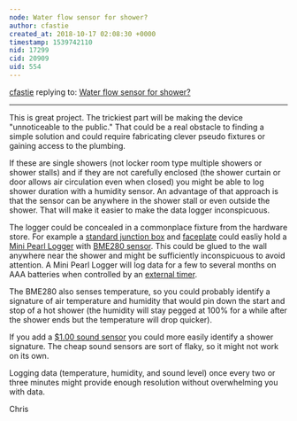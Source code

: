 ```yaml
---
node: Water flow sensor for shower?
author: cfastie
created_at: 2018-10-17 02:08:30 +0000
timestamp: 1539742110
nid: 17299
cid: 20909
uid: 554
---
```




[cfastie](../profile/cfastie) replying to: [Water flow sensor for shower?](../notes/marmdavis/10-16-2018/water-flow-sensor-for-shower)

----
This is  great project. The trickiest part will be making the device "unnoticeable to the public." That could be a real obstacle to finding a simple solution and could require fabricating clever pseudo fixtures or gaining access to the plumbing. 

If these are single showers (not locker room type multiple showers or shower stalls) and if they are not carefully enclosed (the shower curtain or door allows air circulation even when closed) you might be able to log shower duration with a humidity sensor. An advantage of that approach is that the sensor can be anywhere in the shower stall or even outside the shower. That will make it easier to make the data logger inconspicuous.

The logger could be concealed in a commonplace fixture from the hardware store. For example a [standard junction box](https://www.truevalue.com/single-gang-flanged-old-work-shallow-box?ctplacement=166444-43411605579) and [faceplate](https://www.amazon.com/Enerlites-8801-W-10PCS-Standard-Polycarbonate-Thermoplastic/dp/B01MAYGBVY/) could easliy hold a [Mini Pearl Logger](https://publiclab.org/tag/mini-pearl-logger) with [BME280 sensor](http://www.kaptery.com/product/addon-sensors-etc). This could be glued to the wall anywhere near the shower and might be sufficiently inconspicuous to avoid attention. A Mini Pearl Logger will log data for a few to several months on AAA batteries when controlled by an [external timer](https://publiclab.org/tag/log-a-long-timer).

The BME280 also senses temperature, so you could probably identify a signature of air temperature and humidity that would pin down the start and stop of a hot shower (the humidity will stay pegged at 100% for a while after the shower ends but the temperature will drop quicker).

If you add a [$1.00 sound sensor](https://www.ebay.com/itm/Microphone-Sensor-High-Sensitivity-Sound-Detection-Module-For-Arduino-NEW-FC/152898656886?hash=item2399785a76:g:GtMAAOSwvg9XYC59:rk:8:pf:0) you could more easily identify a shower signature. The cheap sound sensors are sort of flaky, so it might not work on its own.

Logging data (temperature, humidity, and sound level) once every two or three minutes might provide enough resolution without overwhelming you with data.

Chris




